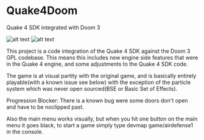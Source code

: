 # Quake4Doom
Quake 4 SDK integrated with Doom 3

![alt text](https://i.ibb.co/V3Mw0Rv/unknown-1.png)
![alt text](https://i.ibb.co/TTHTTkQ/image.png)

This project is a code integration of the Quake 4 SDK against the Doom 3 GPL codebase. 
This means this includes new engine side features that were in the Quake 4 engine,
and some adjustments to the Quake 4 SDK code.

The game is at visual partity with the original game, and is basically entirely playable(with a known issue see below) with the exception of the particle system which was never open sourced(BSE or Basic Set of Effects).

Progression Blocker:
There is a known bug were some doors don't open and have to be noclipped past. 

Also the main menu works visually, but when you hit one button on the main menu it goes black, to start a game simply type devmap game/airdefense1 in the console. 
